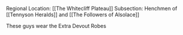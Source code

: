 Regional Location: [[The Whitecliff Plateau]]
Subsection: Henchmen of [[Tennyson Heralds]] and [[The Followers of Alsolace]]

These guys wear the Extra Devout Robes